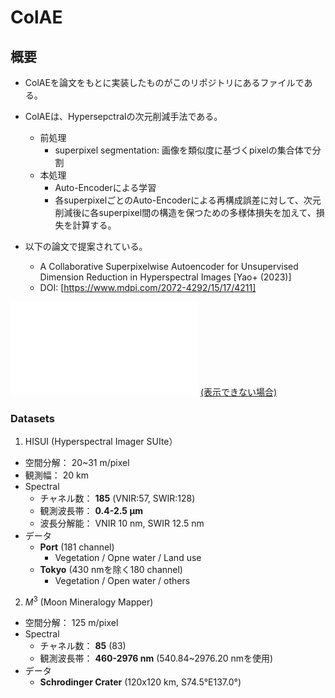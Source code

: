 # ColAE

## 

## 概要
- ColAEを論文をもとに実装したものがこのリポジトリにあるファイルである。
- ColAEは、Hypersepctralの次元削減手法である。
  - 前処理
    - superpixel segmentation: 画像を類似度に基づくpixelの集合体で分割
  - 本処理
    - Auto-Encoderによる学習
    - 各superpixelごとのAuto-Encoderによる再構成誤差に対して、次元削減後に各superpixel間の構造を保つための多様体損失を加えて、損失を計算する。
   
  
- 以下の論文で提案されている。
  - A Collaborative Superpixelwise Autoencoder for Unsupervised Dimension Reduction in Hyperspectral Images [Yao+ (2023)]
  - DOI: [https://www.mdpi.com/2072-4292/15/17/4211]


![論文紹介資料(日本語)](ThesisReview_jp.pdf) [(表示できない場合)](https://drive.google.com/file/d/17iwIHoD4cogmBN5U9oatosvlxaVPEkqu/view?usp=sharing)

### Datasets
1. HISUI (Hyperspectral Imager SUIte）
- 空間分解： 20~31 m/pixel
- 観測幅： 20 km
- Spectral
  - チャネル数： **185** (VNIR:57, SWIR:128)
  - 観測波長帯： **0.4-2.5 μm**
  - 波長分解能： VNIR 10 nm, SWIR 12.5 nm
- データ
  - **Port** (181 channel)
    - Vegetation / Opne water / Land use
  - **Tokyo** (430 nmを除く180 channel)
    - Vegetation / Open water / others

  
2. $M^3$ (Moon Mineralogy Mapper)
- 空間分解： 125 m/pixel
- Spectral
  - チャネル数： **85** (83)
  - 観測波長帯： **460-2976 nm** (540.84~2976.20 nmを使用)
- データ
  - **Schrodinger Crater** (120x120 km, S74.5°E137.0°)

